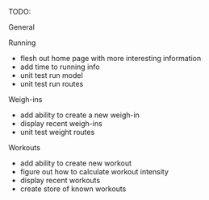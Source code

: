 TODO:

General

Running 
- flesh out home page with more interesting information
- add time to running info
- unit test run model
- unit test run routes

Weigh-ins
- add ability to create a new weigh-in
- display recent weigh-ins 
- unit test weight routes

Workouts
- add ability to create new workout
- figure out how to calculate workout intensity
- display recent workouts
- create store of known workouts

